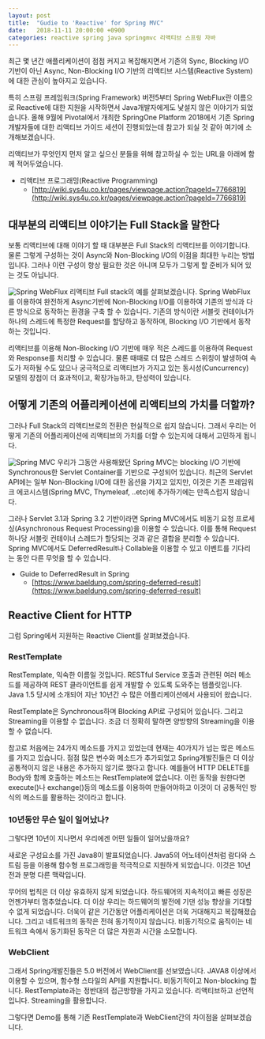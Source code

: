 ```yaml
---
layout: post
title:  "Gudie to 'Reactive' for Spring MVC"
date:   2018-11-11 20:00:00 +0900
categories: reactive spring java springmvc 리액티브 스프링 자바
---
```


최근 몇 년간 애플리케이션이 점점 커지고 복잡해지면서 기존의 Sync, Blocking I/O 기반이 아닌
Async, Non-Blocking I/O 기반의 리액티브 시스템(Reactive System)에 대한 관심이 높아지고 있습니다.

특히 스프링 프레임워크(Spring Framework) 버전5부터 Spring WebFlux란 이름으로 Reactive에 대한 지원을 시작하면서 Java개발자에게도 낯설지 않은 이야기가 되었습니다. 올해 9월에 Pivotal에서 개최한 SpringOne Platform 2018에서 기존 Spring개발자들에 대한 리액티브 가이드 세션이 진행되었는데 참고가 되실 것 같아 여기에 소개해보겠습니다.

리액티브가 무엇인지 먼저 알고 싶으신 분들을 위해 참고하실 수 있는 URL을 아래에 함께 적어두었습니다.
* 리액티브 프로그래밍(Reactive Programming)
    - [http://wiki.sys4u.co.kr/pages/viewpage.action?pageId=7766819](http://wiki.sys4u.co.kr/pages/viewpage.action?pageId=7766819)


대부분의 리액티브 이야기는 Full Stack을 말한다
-

보통 리액티브에 대해 이야기 할 때 대부분은 Full Stack의 리액티브를 이야기합니다. 물론 그렇게 구성하는 것이 Async와 Non-Blocking I/O의 이점을 최대한 누리는 방법입니다. 그러나 이런 구성이 항상 필요한 것은 아니며 모두가 그렇게 할 준비가 되어 있는 것도 아닙니다.

![Spring WebFlux](https://user-images.githubusercontent.com/4060030/48329064-53c38d00-e68a-11e8-823f-56bce05a06c5.PNG "Spring WebFlux")
리액티브 Full stack의 예를 살펴보겠습니다. Spring WebFlux를 이용하여 완전하게 Async기반에 Non-Blocking I/O를 이용하여 기존의 방식과 다른 방식으로 동작하는 환경을 구축 할 수 있습니다. 기존의 방식이란 서블릿 컨테이너가 하나의 스레드에 특정한 Request를 할당하고 동작하며, Blocking I/O 기반에서 동작하는 것입니다.

리액티브를 이용해 Non-Blocking I/O 기반에 매우 적은 스레드를 이용하여 Request와 Response를 처리할 수 있습니다.
물론 때때로 더 많은 스레드 스위칭이 발생하여 속도가 저하될 수도 있으나 궁극적으로 리액티브가 가지고 있는 동시성(Cuncurrency) 모델의 장점이 더 효과적이고, 확장가능하고, 탄성력이 있습니다.


어떻게 기존의 어플리케이션에 리액티브의 가치를 더할까? 
-

그러나 Full Stack의 리액티브로의 전환은 현실적으로 쉽지 않습니다. 그래서 우리는 어떻게 기존의 어플리케이션에 리액티브의 가치를 더할 수 있는지에 대해서 고민하게 됩니다.

![Spring MVC](https://user-images.githubusercontent.com/4060030/48329150-af8e1600-e68a-11e8-879a-33cdf69edb35.PNG "Spring MVC")
우리가 그동안 사용해왔던 Spring MVC는 blocking I/O 기반에 Synchronous한 Servlet Container를 기반으로 구성되어 있습니다.
최근의 Servlet API에는 일부 Non-Blocking I/O에 대한 옵션을 가지고 있지만, 이것은 기존 프레임워크 에코시스템(Spring MVC, Thymeleaf, ..etc)에 추가하기에는 만족스럽지 않습니다.

그러나 Servlet 3.1과 Spring 3.2 기반이라면 Spring MVC에서도 비동기 요청 프로세싱(Asynchronous Request Processing)을 이용할 수 있습니다. 이를 통해 Request 하나당 서블릿 컨테이너 스레드가 할당되는 것과 같은 결합을 분리할 수 있습니다. Spring MVC에서도 DeferredResult나 Collable을 이용할 수 있고 이벤트를 기다리는 동안 다른 무엇을 할 수 있습니다.

* Guide to DeferredResult in Spring
    - [https://www.baeldung.com/spring-deferred-result](https://www.baeldung.com/spring-deferred-result)


Reactive Client for HTTP
-
그럼 Spring에서 지원하는 Reactive Client를 살펴보겠습니다.

### RestTemplate
RestTemplate, 익숙한 이름일 것입니다. RESTful Service 호출과 관련된 여러 메소드를 제공하여 REST 클라이언트를 쉽게 개발할 수 있도록 도와주는 템플릿입니다. Java 1.5 당시에 소개되어 지난 10년간 수 많은 어플리케이션에서 사용되어 왔습니다.

RestTemplate은 Synchronous하며 Blocking API로 구성되어 있습니다. 그리고 Streaming을 이용할 수 없습니다. 조금 더 정확히 말하면 양방향의 Streaming을 이용할 수 없습니다.

참고로 처음에는 24가지 메소드를 가지고 있었는데 현재는 40가지가 넘는 많은 메소드를 가지고 있습니다. 점점 많은 변수와 메소드가 추가되었고 Spring개발진들은 더 이상 공통적이지 않은 내용은 추가하지 않기로 했다고 합니다. 예를들어 HTTP DELETE를 Body와 함께 호출하는 메소드는 RestTemplate에 없습니다. 이런 동작을 원한다면 execute()나 exchange()등의 메소드를 이용하여 만들어야하고 이것이 더 공통적인 방식의 메소드를 활용하는 것이라고 합니다.

### 10년동안 무슨 일이 일어났나?

그렇다면 10년이 지나면서 우리에겐 어떤 일들이 일어났을까요?

새로운 구성요소를 가진 Java8이 발표되었습니다. Java5의 어노테이션처럼 람다와 스트림 등을 이용해 함수형 프로그래밍을 적극적으로 지원하게 되었습니다. 이것은 10년전과 분명 다른 맥락입니다.

무어의 법칙은 더 이상 유효하지 않게 되었습니다. 하드웨어의 지속적이고 빠른 성장은 언젠가부터 멈추었습니다. 더 이상 우리는 하드웨어의 발전에 기댄 성능 향상을 기대할 수 없게 되었습니다. 더욱이 같은 기간동안 어플리케이션은 더욱 거대해지고 복잡해졌습니다. 그리고 네트워크의 동작은 전혀 동기적이지 않습니다. 비동기적으로 움직이는 네트워크 속에서 동기화된 동작은 더 많은 자원과 시간을 소모합니다.

### WebClient
그래서 Spring개발진들은 5.0 버전에서 WebClient를 선보였습니다. JAVA8 이상에서 이용할 수 있으며, 함수형 스타일의 API를 지원합니다. 비동기적이고 Non-blocking 합니다. RestTemplate과는 정반대의 접근방향을 가지고 있습니다. 리액티브하고 선언적입니다. Streaming을 활용합니다.

그렇다면 Demo를 통해 기존 RestTemplate과 WebClient간의 차이점을 살펴보겠습니다.